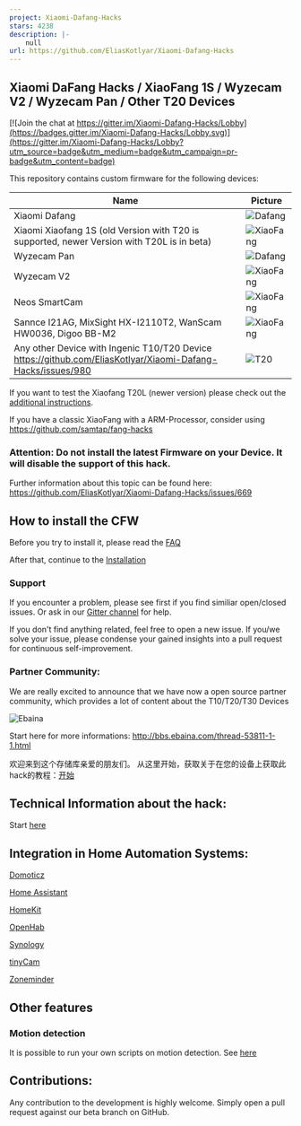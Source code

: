 ```yaml
---
project: Xiaomi-Dafang-Hacks
stars: 4238
description: |-
    null
url: https://github.com/EliasKotlyar/Xiaomi-Dafang-Hacks
---
```


## Xiaomi DaFang Hacks / XiaoFang 1S / Wyzecam V2 / Wyzecam Pan / Other T20 Devices

[![Join the chat at https://gitter.im/Xiaomi-Dafang-Hacks/Lobby](https://badges.gitter.im/Xiaomi-Dafang-Hacks/Lobby.svg)](https://gitter.im/Xiaomi-Dafang-Hacks/Lobby?utm_source=badge&utm_medium=badge&utm_campaign=pr-badge&utm_content=badge)

This repository contains custom firmware for the following devices:

Name | Picture
--- | ---
Xiaomi Dafang | ![Dafang](/dafang.png)
Xiaomi Xiaofang 1S (old Version with T20 is supported, newer Version with T20L is in beta) | ![XiaoFang](/xiaofang.png)
Wyzecam Pan | ![Dafang](/dafang.png)
Wyzecam V2 | ![XiaoFang](/xiaofang.png)
Neos SmartCam | ![XiaoFang](/xiaofang.png)
Sannce I21AG, MixSight HX-I2110T2, WanScam HW0036, Digoo BB-M2 | ![XiaoFang](/sannce.jpg)
Any other Device with Ingenic T10/T20 Device https://github.com/EliasKotlyar/Xiaomi-Dafang-Hacks/issues/980 | ![T20](/t20.png)

If you want to test the Xiaofang T20L (newer version) please check out the [additional instructions](https://github.com/EliasKotlyar/Xiaomi-Dafang-Hacks/blob/master/hacks/install_cfw_t20l.md).

If you have a classic XiaoFang with a ARM-Processor, consider using https://github.com/samtap/fang-hacks

### Attention: Do not install the latest Firmware on your Device. It will disable the support of this hack. 

Further information about this topic can be found here: https://github.com/EliasKotlyar/Xiaomi-Dafang-Hacks/issues/669


## How to install the CFW

Before you try to install it, please read the [FAQ](/hacks/faq.md)

After that, continue to the
[Installation](/hacks/install_cfw.md)


### Support

If you encounter a problem, please see first if you find similiar open/closed issues. 
Or ask in our [Gitter channel](https://gitter.im/Xiaomi-Dafang-Hacks/Lobby) for help.

If you don't find anything related, feel free to open a new issue.
If you/we solve your issue, please condense your gained insights into a pull request for continuous self-improvement.

### Partner Community:

We are really excited to announce that we have now a open source partner community, which provides a lot of content about the T10/T20/T30 Devices

![Ebaina](/ebaina.png)

Start here for more informations:
http://bbs.ebaina.com/thread-53811-1-1.html

欢迎来到这个存储库亲爱的朋友们。 从这里开始，获取关于在您的设备上获取此hack的教程：[开始](/hacks/install_cfw_cn.md)



## Technical Information about the hack:

Start [here](/hacks/technical.md)

## Integration in Home Automation Systems:

[Domoticz](/integration/domoticz/domoticz.md)

[Home Assistant](/integration/homeassistant/homeassistant.md)

[HomeKit](/integration/homekit/homekit.md)

[OpenHab](https://community.openhab.org/t/how-to-configure-a-hacked-xiaomi-dafang-to-work-with-openhab/51121)

[Synology](/integration/synology/synology.md)

[tinyCam](/integration/tinycam/tinycam.md)

[Zoneminder](/integration/zoneminder/zoneminder.md)

## Other features

### Motion detection

It is possible to run your own scripts on motion detection. See [here](/integration/custom/motiondetection.md)

## Contributions:

Any contribution to the development is highly welcome. Simply open a pull request against our beta branch on GitHub.

